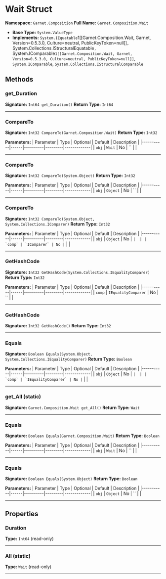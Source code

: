 # Wait Struct

**Namespace:** `Garnet.Composition`
**Full Name:** `Garnet.Composition.Wait`
- **Base Type:** `System.ValueType`
- **Implements:** `System.IEquatable`1[[Garnet.Composition.Wait, Garnet, Version=0.5.3.0, Culture=neutral, PublicKeyToken=null]]`, `System.Collections.IStructuralEquatable`, `System.IComparable`1[[Garnet.Composition.Wait, Garnet, Version=0.5.3.0, Culture=neutral, PublicKeyToken=null]]`, `System.IComparable`, `System.Collections.IStructuralComparable`

## Methods

### get_Duration

**Signature:** `Int64 get_Duration()`
**Return Type:** `Int64`

---

### CompareTo

**Signature:** `Int32 CompareTo(Garnet.Composition.Wait)`
**Return Type:** `Int32`

**Parameters:**
| Parameter | Type | Optional | Default | Description |
|-----------|------|----------|---------|-------------|
| `obj` | `Wait` | No | `` |  |

---

### CompareTo

**Signature:** `Int32 CompareTo(System.Object)`
**Return Type:** `Int32`

**Parameters:**
| Parameter | Type | Optional | Default | Description |
|-----------|------|----------|---------|-------------|
| `obj` | `Object` | No | `` |  |

---

### CompareTo

**Signature:** `Int32 CompareTo(System.Object, System.Collections.IComparer)`
**Return Type:** `Int32`

**Parameters:**
| Parameter | Type | Optional | Default | Description |
|-----------|------|----------|---------|-------------|
| `obj` | `Object` | No | `` |  |
| `comp` | `IComparer` | No | `` |  |

---

### GetHashCode

**Signature:** `Int32 GetHashCode(System.Collections.IEqualityComparer)`
**Return Type:** `Int32`

**Parameters:**
| Parameter | Type | Optional | Default | Description |
|-----------|------|----------|---------|-------------|
| `comp` | `IEqualityComparer` | No | `` |  |

---

### GetHashCode

**Signature:** `Int32 GetHashCode()`
**Return Type:** `Int32`

---

### Equals

**Signature:** `Boolean Equals(System.Object, System.Collections.IEqualityComparer)`
**Return Type:** `Boolean`

**Parameters:**
| Parameter | Type | Optional | Default | Description |
|-----------|------|----------|---------|-------------|
| `obj` | `Object` | No | `` |  |
| `comp` | `IEqualityComparer` | No | `` |  |

---

### get_All (static)

**Signature:** `Garnet.Composition.Wait get_All()`
**Return Type:** `Wait`

---

### Equals

**Signature:** `Boolean Equals(Garnet.Composition.Wait)`
**Return Type:** `Boolean`

**Parameters:**
| Parameter | Type | Optional | Default | Description |
|-----------|------|----------|---------|-------------|
| `obj` | `Wait` | No | `` |  |

---

### Equals

**Signature:** `Boolean Equals(System.Object)`
**Return Type:** `Boolean`

**Parameters:**
| Parameter | Type | Optional | Default | Description |
|-----------|------|----------|---------|-------------|
| `obj` | `Object` | No | `` |  |

---

## Properties

### Duration

**Type:** `Int64` (read-only)

---

### All (static)

**Type:** `Wait` (read-only)

---